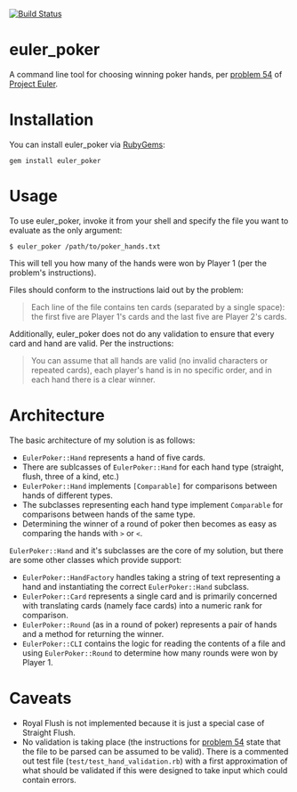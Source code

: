 [![Build Status](https://travis-ci.org/toasterlovin/euler_poker.svg?branch=master)](https://travis-ci.org/toasterlovin/euler_poker)

# euler_poker

A command line tool for choosing winning poker hands, per [problem 54] of
[Project Euler].

[problem 54]: https://projecteuler.net/problem=54
[Project Euler]: https://projecteuler.net

# Installation

You can install euler_poker via [RubyGems]:

```
gem install euler_poker
```

[RubyGems]: https://rubygems.org

# Usage

To use euler_poker, invoke it from your shell and specify the file you want to
evaluate as the only argument:

```
$ euler_poker /path/to/poker_hands.txt
```

This will tell you how many of the hands were won by Player 1 (per the problem's
instructions).

Files should conform to the instructions laid out by the problem:

> Each line of the file contains ten cards (separated by a single space): the
> first five are Player 1's cards and the last five are Player 2's cards.

Additionally, euler_poker does not do any validation to ensure that every card
and hand are valid. Per the instructions:

> You can assume that all hands are valid (no invalid characters or repeated
> cards), each player's hand is in no specific order, and in each hand there is
> a clear winner.

# Architecture

The basic architecture of my solution is as follows:

- `EulerPoker::Hand` represents a hand of five cards.
- There are sublcasses of `EulerPoker::Hand` for each hand type (straight,
  flush, three of a kind, etc.)
- `EulerPoker::Hand` implements `[Comparable]` for comparisons between hands
  of different types.
- The subclasses representing each hand type implement `Comparable` for
  comparisons between hands of the same type.
- Determining the winner of a round of poker then becomes as easy as comparing
  the hands with `>` or `<`.

`EulerPoker::Hand` and it's subclasses are the core of my solution, but there
are some other classes which provide support:

- `EulerPoker::HandFactory` handles taking a string of text representing a hand
  and instantiating the correct `EulerPoker::Hand` subclass.
- `EulerPoker::Card` represents a single card and is primarily concerned with
  translating cards (namely face cards) into a numeric rank for comparison.
- `EulerPoker::Round` (as in a round of poker) represents a pair of hands and a
  method for returning the winner.
- `EulerPoker::CLI` contains the logic for reading the contents of a file and
  using `EulerPoker::Round` to determine how many rounds were won by Player 1.

[Comparable]: https://ruby-doc.org/core-2.4.0/Comparable.html

# Caveats

- Royal Flush is not implemented because it is just a special case of Straight
  Flush.
- No validation is taking place (the instructions for [problem 54] state that
  the file to be parsed can be assumed to be valid). There is a commented out
  test file (`test/test_hand_validation.rb`) with a first approximation of what
  should be validated if this were designed to take input which could contain
  errors.
